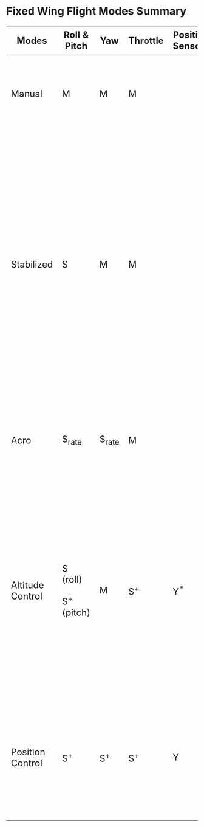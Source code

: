 # Fixed Wing Flight Modes Summary

<table style="width: 100%; table-layout:fixed; font-size:1.5rem;">
 <colgroup><col style="width: 30%"><col style="width: 70%"></colgroup>
 <thead>
   <tr><th>Modes</th><th>Roll & Pitch</th><th>Yaw<th>Throttle</th><th>Position Sensors</th><th>Summary</th></tr>
 </thead>
<tbody>

<tr>
 <td>Manual</td>
 <td style="vertical-align: middle;">M</td>
 <td style="vertical-align: middle;">M</td>
 <td style="vertical-align: middle;">M</td>
 <td></td>
 <td>User RC sticks input directly sent to the output mixer for manual control.</td>
</tr>
 
<tr>
 <td>Stabilized</td>
 <td style="vertical-align: middle;">S</td>
 <td style="vertical-align: middle;">M</td>
 <td style="vertical-align: middle;">M</td>
 <td></td>
 <td>
<p>If zero roll/pitch sticks - vehicle levels out.</p>

<p>If non-zero roll/pitch sticks - vehicle does a coordinated turn.</p>

<p>Manual yaw input is added to rudder control input- to control sideslip.</p>
</td>
</tr>

<tr>
 <td>Acro</td>
 <td style="vertical-align: middle;">S<sub>rate</sub></td>
 <td style="vertical-align: middle;">S<sub>rate</sub></td>
 <td style="vertical-align: middle;">M</td>
 <td></td>
 <td>RC RPY stick inputs are translated to angular rate commands that are stabilized by autopilot.</td>
</tr>

<tr>
 <td>Altitude Control</td>
 <td style="vertical-align: middle;"><p>S (roll)</p><p>S<sup>+</sup>(pitch)</p></td>
 <td style="vertical-align: middle;">M</td>
 <td style="vertical-align: middle;">S<sup>+</sup></td>
 <td>Y<sup>*</sup></td>
 <td><p>Centered RC RPY sticks and 50% throttle – autopilot holds current altitude against wind and gives level flight.</p>
	 
<p><sup>*</sup>Only requires altitude sensor (e.g. Baro, Rangefinder).</p></td>
</tr>

<tr>
 <td>Position Control</td>
 <td style="vertical-align: middle;">S<sup>+</sup></td>
 <td style="vertical-align: middle;">S<sup>+</sup></td>
 <td style="vertical-align: middle;">S<sup>+</sup></td>
 <td>Y</td>
 <td>Centered RC RPY sticks – gives level flight that follows a straight line ground track in the current direction against any wind.</td>
</tr>
 

</tbody></table>


